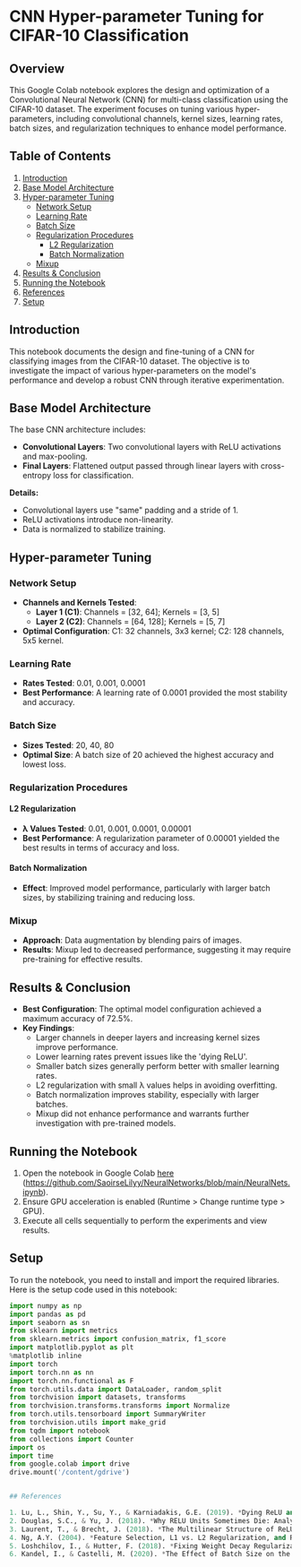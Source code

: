 # CNN Hyper-parameter Tuning for CIFAR-10 Classification

## Overview

This Google Colab notebook explores the design and optimization of a Convolutional Neural Network (CNN) for multi-class classification using the CIFAR-10 dataset. The experiment focuses on tuning various hyper-parameters, including convolutional channels, kernel sizes, learning rates, batch sizes, and regularization techniques to enhance model performance.

## Table of Contents

1. [Introduction](#introduction)
2. [Base Model Architecture](#base-model-architecture)
3. [Hyper-parameter Tuning](#hyper-parameter-tuning)
   - [Network Setup](#network-setup)
   - [Learning Rate](#learning-rate)
   - [Batch Size](#batch-size)
   - [Regularization Procedures](#regularization-procedures)
     - [L2 Regularization](#l2-regularization)
     - [Batch Normalization](#batch-normalization)
   - [Mixup](#mixup)
4. [Results & Conclusion](#results--conclusion)
5. [Running the Notebook](#running-the-notebook)
6. [References](#references)
7. [Setup](#setup)

## Introduction

This notebook documents the design and fine-tuning of a CNN for classifying images from the CIFAR-10 dataset. The objective is to investigate the impact of various hyper-parameters on the model's performance and develop a robust CNN through iterative experimentation.

## Base Model Architecture

The base CNN architecture includes:
- **Convolutional Layers**: Two convolutional layers with ReLU activations and max-pooling.
- **Final Layers**: Flattened output passed through linear layers with cross-entropy loss for classification.

**Details:**
- Convolutional layers use "same" padding and a stride of 1.
- ReLU activations introduce non-linearity.
- Data is normalized to stabilize training.

## Hyper-parameter Tuning

### Network Setup
- **Channels and Kernels Tested**:
  - **Layer 1 (C1)**: Channels = [32, 64]; Kernels = [3, 5]
  - **Layer 2 (C2)**: Channels = [64, 128]; Kernels = [5, 7]
- **Optimal Configuration**: C1: 32 channels, 3x3 kernel; C2: 128 channels, 5x5 kernel.

### Learning Rate
- **Rates Tested**: 0.01, 0.001, 0.0001
- **Best Performance**: A learning rate of 0.0001 provided the most stability and accuracy.

### Batch Size
- **Sizes Tested**: 20, 40, 80
- **Optimal Size**: A batch size of 20 achieved the highest accuracy and lowest loss.

### Regularization Procedures

#### L2 Regularization
- **λ Values Tested**: 0.01, 0.001, 0.0001, 0.00001
- **Best Performance**: A regularization parameter of 0.00001 yielded the best results in terms of accuracy and loss.

#### Batch Normalization
- **Effect**: Improved model performance, particularly with larger batch sizes, by stabilizing training and reducing loss.

### Mixup
- **Approach**: Data augmentation by blending pairs of images.
- **Results**: Mixup led to decreased performance, suggesting it may require pre-training for effective results.

## Results & Conclusion

- **Best Configuration**: The optimal model configuration achieved a maximum accuracy of 72.5%.
- **Key Findings**:
  - Larger channels in deeper layers and increasing kernel sizes improve performance.
  - Lower learning rates prevent issues like the 'dying ReLU'.
  - Smaller batch sizes generally perform better with smaller learning rates.
  - L2 regularization with small λ values helps in avoiding overfitting.
  - Batch normalization improves stability, especially with larger batches.
  - Mixup did not enhance performance and warrants further investigation with pre-trained models.

## Running the Notebook

1. Open the notebook in Google Colab [here](#) (https://github.com/SaoirseLilyy/NeuralNetworks/blob/main/NeuralNets.ipynb).
2. Ensure GPU acceleration is enabled (Runtime > Change runtime type > GPU).
3. Execute all cells sequentially to perform the experiments and view results.

## Setup

To run the notebook, you need to install and import the required libraries. Here is the setup code used in this notebook:

```python
import numpy as np
import pandas as pd
import seaborn as sn
from sklearn import metrics
from sklearn.metrics import confusion_matrix, f1_score
import matplotlib.pyplot as plt
%matplotlib inline
import torch
import torch.nn as nn
import torch.nn.functional as F
from torch.utils.data import DataLoader, random_split
from torchvision import datasets, transforms
from torchvision.transforms.transforms import Normalize
from torch.utils.tensorboard import SummaryWriter
from torchvision.utils import make_grid
from tqdm import notebook
from collections import Counter
import os
import time
from google.colab import drive
drive.mount('/content/gdrive')


## References

1. Lu, L., Shin, Y., Su, Y., & Karniadakis, G.E. (2019). *Dying ReLU and Initialization: Theory and Numerical Examples*. arXiv preprint arXiv:1903.06733.
2. Douglas, S.C., & Yu, J. (2018). *Why RELU Units Sometimes Die: Analysis of Single-Unit Error Backpropagation in Neural Networks*. 52nd Asilomar Conference on Signals, Systems, and Computers.
3. Laurent, T., & Brecht, J. (2018). *The Multilinear Structure of ReLU Networks*. International Conference on Machine Learning.
4. Ng, A.Y. (2004). *Feature Selection, L1 vs. L2 Regularization, and Rotational Invariance*. International Conference on Machine Learning.
5. Loshchilov, I., & Hutter, F. (2018). *Fixing Weight Decay Regularization in Adam*.
6. Kandel, I., & Castelli, M. (2020). *The Effect of Batch Size on the Generalizability of CNNs on a Histopathology Dataset*. ICT Express.
